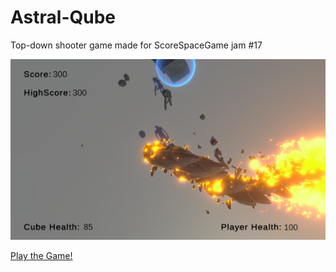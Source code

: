 # Astral-Qube
Top-down shooter game made for ScoreSpaceGame jam #17

![](https://github.com/YuviTz1/Astral-Qube/blob/main/img.png)

[Play the Game!](https://yuvitz.itch.io/astral-qube)

